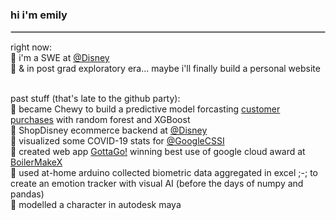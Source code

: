 
### hi i'm emily
<hr style="border:1px solid #ccc;"/>
<p>
  right now: <br>
  🔅 i'm a SWE at <a href="https://github.com/disney" target="_blank">@Disney</a> <br> 
  🔅 & in post grad exploratory era... maybe i'll finally build a personal website<br>

  <br>

  past stuff (that's late to the github party): <br>
  🔅 became Chewy to build a predictive model forcasting <a href="https://www.kaggle.com/competitions/cs-373-predicting-customer-purchases/overview" target="_blank">customer purchases</a> with random forest and XGBoost<br>
  🔅 ShopDisney ecommerce backend at <a href="https://github.com/disney" target="_blank">@Disney</a> <br>
  🔅 visualized some COVID-19 stats for <a href="https://docs.google.com/presentation/d/1sIU-Fiv2ByMQ2r2pOsj55Su_Ce8sRQf7X_DwwSx0NCU/edit?slide=id.ge769b1b071_0_0#slide=id.ge769b1b071_0_0" target="_blank">@GoogleCSSI</a> <br>
  🔅 created web app <a href="https://gottago-512bd.web.app/" target="_blank">GottaGo!</a> winning best use of google cloud award at <a href="https://devpost.com/software/gottago" target="_blank">BoilerMakeX</a> <br>
  🔅 used at-home arduino collected biometric data aggregated in excel ;-; to create an emotion tracker with visual AI (before the days of numpy and pandas) <br>
  🔅 modelled a character in autodesk maya <br>
</p>
